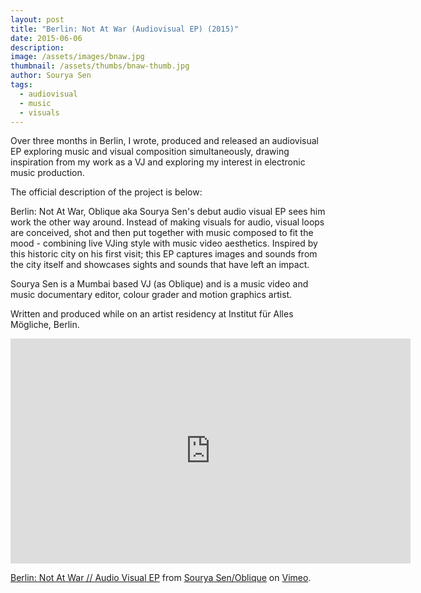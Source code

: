 ```yaml
---
layout: post
title: "Berlin: Not At War (Audiovisual EP) (2015)"
date: 2015-06-06
description:
image: /assets/images/bnaw.jpg
thumbnail: /assets/thumbs/bnaw-thumb.jpg
author: Sourya Sen
tags:
  - audiovisual
  - music
  - visuals
---
```


Over three months in Berlin, I wrote, produced and released an audiovisual EP exploring music and visual composition simultaneously, drawing inspiration from my work as a VJ and exploring my interest in electronic music production.

The official description of the project is below:

Berlin: Not At War, Oblique aka Sourya Sen's debut audio visual EP sees him work the other way around. Instead of making visuals for audio, visual loops are conceived, shot and then put together with music composed to fit the mood - combining live VJing style with music video aesthetics. Inspired by this historic city on his first visit; this EP captures images and sounds from the city itself and showcases sights and sounds that have left an impact.

Sourya Sen is a Mumbai based VJ (as Oblique) and is a music video and music documentary editor, colour grader and motion graphics artist.

Written and produced while on an artist residency at Institut für Alles Mögliche, Berlin.

<iframe src="https://player.vimeo.com/video/129318180" width="640" height="360" frameborder="0" allow="autoplay; fullscreen" allowfullscreen></iframe>
<p><a href="https://vimeo.com/129318180">Berlin: Not At War // Audio Visual EP</a> from <a href="https://vimeo.com/ayruos">Sourya Sen/Oblique</a> on <a href="https://vimeo.com">Vimeo</a>.</p>
